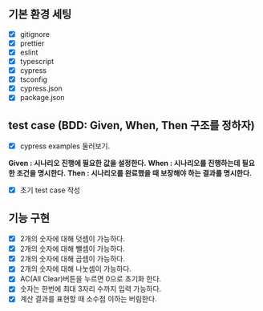 ## 기본 환경 세팅
- [x] gitignore
- [x] prettier
- [x] eslint
- [x] typescript
- [x] cypress
 - [x] tsconfig
 - [x] cypress.json
- [x] package.json

## test case (BDD: Given, When, Then 구조를 정하자)

- [x] cypress examples 둘러보기.

**Given : 시나리오 진행에 필요한 값을 설정한다.**
**When : 시나리오를 진행하는데 필요한 조건을 명시한다.**
**Then : 시나리오를 완료했을 때 보장해야 하는 결과를 명시한다.**

- [x] 초기 test case 작성

## 기능 구현
 
- [x] 2개의 숫자에 대해 덧셈이 가능하다.
- [x] 2개의 숫자에 대해 뺄셈이 가능하다.
- [x] 2개의 숫자에 대해 곱셈이 가능하다.
- [x] 2개의 숫자에 대해 나눗셈이 가능하다.
- [x] AC(All Clear)버튼을 누르면 0으로 초기화 한다.
- [x] 숫자는 한번에 최대 3자리 수까지 입력 가능하다.
- [x] 계산 결과를 표현할 때 소수점 이하는 버림한다.
